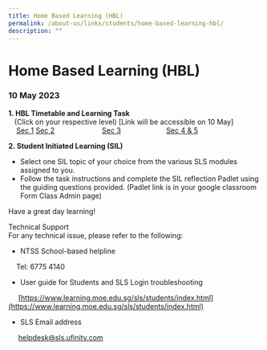 ```yaml
---
title: Home Based Learning (HBL)
permalink: /about-us/links/students/home-based-learning-hbl/
description: ""
---
```

Home Based Learning (HBL)
=========================

  
### 10 May 2023 
**1. HBL Timetable and Learning Task**   
   (Click on your respective level) \[Link will be accessible on 10 May\]  
    [Sec 1](https://docs.google.com/spreadsheets/d/1fPAPgxkWsk24emSsgODUZiFCSrvU5_m3/edit#gid=1969127093)                        [Sec 2](https://docs.google.com/spreadsheets/d/1UO4GhjFn6NQ0UOfGNmOAuqQJezazVDdG/edit#gid=583134357)                        [Sec 3](https://docs.google.com/spreadsheets/d/1HKi8lxQI0CZl-lgmyWbeXoUKxaPoXlS2/edit#gid=1747102555)                       [Sec 4 & 5](https://docs.google.com/spreadsheets/d/118UhBbUIwYOtMdZ1L5F5SfEaastO5tPC/edit#gid=280647565)  

**2. Student Initiated Learning (SIL)**

*   Select one SIL topic of your choice from the various SLS modules assigned to you.
*   Follow the task instructions and complete the SIL reflection Padlet using the guiding questions provided. (Padlet link is in your google classroom Form Class Admin page)

Have a great day learning!  
  
Technical Support  
For any technical issue, please refer to the following:  

*   NTSS School-based helpline

    Tel: 6775 4140

*   User guide for Students and SLS Login troubleshooting

     [https://www.learning.moe.edu.sg/sls/students/index.html](https://www.learning.moe.edu.sg/sls/students/index.html)  
  

*   SLS Email address

     [helpdesk@sls.ufinity.com](mailto:helpdesk@sls.ufinity.com)
